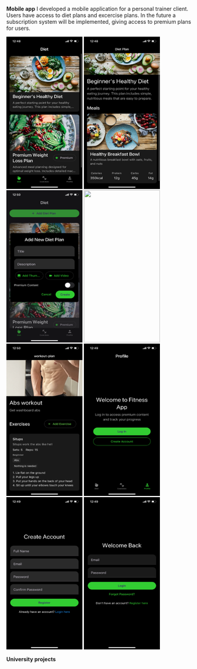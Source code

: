 **Mobile app**
  I developed a mobile application for a personal trainer client. Users have access to diet plans and excercise plans. In the future a subscription system will be implemented, giving access to premium plans for users.

<img src="https://github.com/btgellert/projects/blob/main/IMG_6961.PNG" width="200" height="400" /> <img src="https://github.com/btgellert/projects/blob/main/IMG_6962.PNG" width="200" height="400" /> <img src="https://github.com/btgellert/projects/blob/main/IMG_6969.PNG" width="200" height="400" /> <img src="https://github.com/btgellert/projects/blob/main/IMG_6963.PNG" width="200" height="400" /> <img src="https://github.com/btgellert/projects/blob/main/IMG_6968.PNG" width="200" height="400" /> <img src="https://github.com/btgellert/projects/blob/main/IMG_6965.PNG" width="200" height="400" /> <img src="https://github.com/btgellert/projects/blob/main/IMG_6966.PNG" width="200" height="400" /> <img src="https://github.com/btgellert/projects/blob/main/IMG_6967.PNG" width="200" height="400" />

**University projects**
